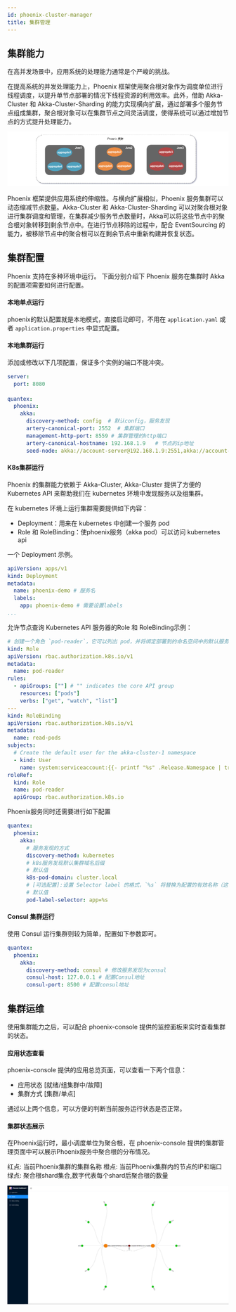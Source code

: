 ```yaml
---
id: phoenix-cluster-manager
title: 集群管理
---
```


## 集群能力

在高并发场景中，应用系统的处理能力通常是个严峻的挑战。

在提高系统的并发处理能力上，Phoenix 框架使用聚合根对象作为调度单位进行线程调度，以提升单节点部署的情况下线程资源的利用效率。此外，借助 Akka-Cluster 和 Akka-Cluster-Sharding 的能力实现横向扩展，通过部署多个服务节点组成集群，聚合根对象可以在集群节点之间灵活调度，使得系统可以通过增加节点的方式提升处理能力。

![show](../../assets/phoenix2.x/phoenix/white/03-06.png)

Phoenix 框架提供应用系统的伸缩性。与横向扩展相似，Phoenix 服务集群可以动态缩减节点数量。Akka-Cluster 和 Akka-Cluster-Sharding 可以对聚合根对象进行集群调度和管理，在集群减少服务节点数量时，Akka可以将这些节点中的聚合根对象转移到剩余节点中。在进行节点移除的过程中，配合 EventSourcing 的能力，被移除节点中的聚合根可以在剩余节点中重新构建并恢复状态。

## 集群配置

Phoenix 支持在多种环境中运行。 下面分别介绍下 Phoenix 服务在集群时 Akka 的配置项需要如何进行配置。

#### 本地单点运行

phoenix的默认配置就是本地模式，直接启动即可，不用在 `application.yaml` 或者 `application.properties` 中显式配置。

#### 本地集群运行

添加或修改以下几项配置，保证多个实例的端口不能冲突。

```yaml
server:
  port: 8080

quantex:
  phoenix:
    akka:
      discovery-method: config  # 默认config，服务发现
      artery-canonical-port: 2552  # 集群端口
      management-http-port: 8559 # 集群管理的http端口 
      artery-canonical-hostname: 192.168.1.9   # 节点的ip地址
      seed-node: akka://account-server@192.168.1.9:2551,akka://account-server@192.168.1.9:2552  # 集群中seed-node的节点地址,一般会把所有节点都设置, 另外`account-server`要和应用${spring.application.name}的名字相同
```

#### K8s集群运行

Phoenix 的集群能力依赖于 Akka-Cluster, Akka-Cluster 提供了方便的 Kubernetes API 来帮助我们在 kubernetes 环境中发现服务以及组集群。

在 kubernetes 环境上运行集群需要提供如下内容：

- Deployment：用来在 kubernetes 中创建一个服务 pod
- Role 和 RoleBinding：使phoenix服务（akka pod）可以访问 kubernetes api

一个 Deployment 示例。

```yaml
apiVersion: apps/v1
kind: Deployment
metadata:
  name: phoenix-demo # 服务名
  labels:
    app: phoenix-demo # 需要设置labels
...
```

允许节点查询 Kubernetes API 服务器的Role 和 RoleBinding示例：

```yaml
# 创建一个角色 `pod-reader`，它可以列出 pod，并将绑定部署到的命名空间中的默认服务帐户绑定到该角色。
kind: Role
apiVersion: rbac.authorization.k8s.io/v1
metadata:
  name: pod-reader
rules:
  - apiGroups: [""] # "" indicates the core API group
    resources: ["pods"]
    verbs: ["get", "watch", "list"]
---
kind: RoleBinding
apiVersion: rbac.authorization.k8s.io/v1
metadata:
  name: read-pods
subjects:
  # Create the default user for the akka-cluster-1 namespace
  - kind: User
    name: system:serviceaccount:{{- printf "%s" .Release.Namespace | trunc 63 -}}:default
roleRef:
  kind: Role
  name: pod-reader
  apiGroup: rbac.authorization.k8s.io
```

Phoenix服务同时还需要进行如下配置

```yaml
quantex:
  phoenix:
    akka:
      # 服务发现的方式
      discovery-method: kubernetes
      # k8s服务发现默认集群域名后缀
      # 默认值
      k8s-pod-domain: cluster.local
      # [可选配置]:设置 Selector label 的格式，`%s` 将替换为配置的有效名称（这个需要在 Deployment 自己设置）
      # 默认值
      pod-label-selector: app=%s
```

#### Consul 集群运行

使用 Consul 运行集群则较为简单，配置如下参数即可。

```yaml
quantex:
  phoenix:
    akka:
      discovery-method: consul # 修改服务发现为consul
      consul-host: 127.0.0.1 # 配置Consul地址
      consul-port: 8500 # 配置consul地址
```

## 集群运维

使用集群能力之后，可以配合 phoenix-console 提供的监控面板来实时查看集群的状态。

#### 应用状态查看

phoenix-console 提供的应用总览页面，可以查看一下两个信息：

- 应用状态 [就绪/组集群中/故障]
- 集群方式 [集群/单点]

通过以上两个信息，可以方便的判断当前服务运行状态是否正常。

#### 集群状态展示

在Phoenix运行时，最小调度单位为聚合根，在 phoenix-console 提供的集群管理页面中可以展示Phoenix服务中聚合根的分布情况。

红点: 当前Phoenix集群的集群名称
橙点: 当前Phoenix集群内的节点的IP和端口
绿点: 聚合根shard集合,数字代表每个shard后聚合根的数量

![image-20210924145546645](../../assets/phoenix2.x/phoenix-console/service-management/005.png)
